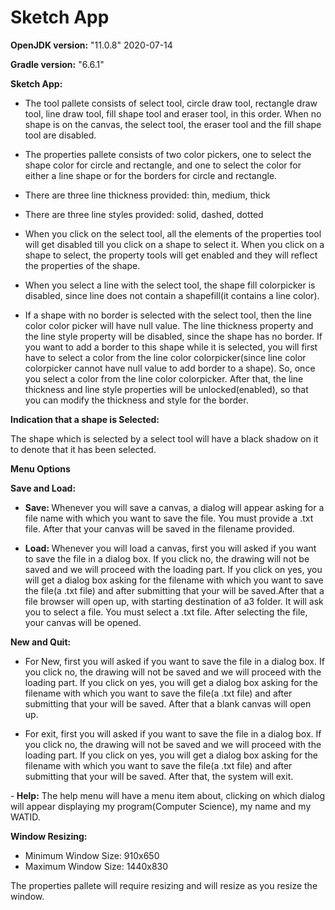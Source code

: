 # Sketch App

<b>OpenJDK version:</b> "11.0.8" 2020-07-14

<b>Gradle version:</b> "6.6.1"

<b>Sketch App:</b>

- The tool pallete consists of select tool, circle draw tool, rectangle draw tool, line draw tool, fill shape tool and eraser tool, in this order. When no shape is on the canvas, the select tool, the eraser tool and the fill shape tool are disabled.

- The properties pallete consists of two color pickers, one to select the shape color for circle and rectangle, and one to select the color for either a line shape or for the borders for circle and rectangle.

- There are three line thickness provided: thin, medium, thick

- There are three line styles provided: solid, dashed, dotted

- When you click on the select tool, all the elements of the properties tool will get disabled till you click on a shape to select it. When you click on a shape to select, the property tools will get enabled and they will reflect the properties of the shape.

- When you select a line with the select tool, the shape fill colorpicker is disabled, since line does not contain a shapefill(it contains a line color).

- If a shape with no border is selected with the select tool, then the line color color picker will have null value. The line thickness property and the line style property will be disabled, since the shape has no border. If you want to add a border to this shape while it is selected, you will first have to select a color from the line color colorpicker(since line color colorpicker cannot have null value to add border to a shape). So, once you select a color from the line color colorpicker. After that, the line thickness and line style properties will be unlocked(enabled), so that you can modify the thickness and style for the border.

<b>Indication that a shape is Selected:</b>

The shape which is selected by a select tool will have a black shadow on it to denote that it has been selected.

<b>Menu Options</b>

<b>Save and Load: </b>

- <b>Save: </b>Whenever you will save a canvas, a dialog will appear asking for a file name with which you want to save the file. You must provide a .txt file. After that your canvas will be saved in the filename provided.

- <b>Load: </b>Whenever you will load a canvas, first you will asked if you want to save the file in a dialog box. If you click no, the drawing will not be saved and we will proceed with the loading part. If you click on yes, you will get a dialog box asking for the filename with which you want to save the file(a .txt file) and after submitting that your will be saved.After that a file browser will open up, with starting destination of a3 folder. It will ask you to select a file. You must select a .txt file. After selecting the file, your canvas will be opened.

<b>New and Quit: </b>

- For New, first you will asked if you want to save the file in a dialog box. If you click no, the drawing will not be saved and we will proceed with the loading part. If you click on yes, you will get a dialog box asking for the filename with which you want to save the file(a .txt file) and after submitting that your will be saved. After that a blank canvas will open up.

- For exit, first you will asked if you want to save the file in a dialog box. If you click no, the drawing will not be saved and we will proceed with the loading part. If you click on yes, you will get a dialog box asking for the filename with which you want to save the file(a .txt file) and after submitting that your will be saved. After that, the system will exit.

-<b> Help:</b> The help menu will have a menu item about, clicking on which dialog will appear displaying my program(Computer Science), my name and my WATID.

<b>Window Resizing: </b>

- Minimum Window Size: 910x650
- Maximum Window Size: 1440x830

The properties pallete will require resizing and will resize as you resize the window.
